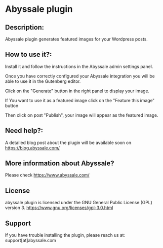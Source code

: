 # Abyssale plugin

## Description: 
Abyssale plugin generates featured images for your Wordpress posts.

## How to use it?: 
Install it and follow the instructions in the Abyssale admin settings panel.

Once you have correctly configured your Abyssale integration you will be able to use it in the Gutenberg editor.

Click on the "Generate" button in the right panel to display your image.
 
If You want to use it as a featured image click on the "Feature this image" button

Then click on post "Publish", your image will appear as the featured image.

## Need help?:
A detailed blog post about the plugin will be available soon on https://blog.abyssale.com/ 

## More information about Abyssale?
Please check https://www.abyssale.com/

## License
abyssale plugin is licensed under the GNU General Public License (GPL) version 3. https://www.gnu.org/licenses/gpl-3.0.html

## Support
If you have trouble installing the plugin, please reach us at: support[at]abyssale.com
